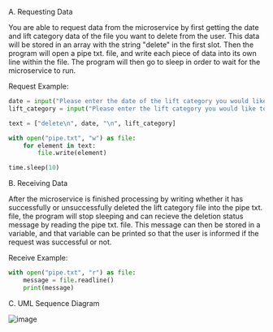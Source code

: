 A. Requesting Data

You are able to request data from the microservice by first getting the date and lift category data of the file you want to delete from the user. This data will be stored in an array
with the string "delete" in the first slot. Then the program will open a pipe txt. file, and write each piece of data into its own line within the file. The program will then
go to sleep in order to wait for the microservice to run. 

Request Example:

```python
date = input("Please enter the date of the lift category you would like to delete (YYYY-MM-DD): ")
lift_category = input("Please enter the lift category you would like to delete: ")

text = ["delete\n", date, "\n", lift_category]

with open("pipe.txt", "w") as file:
    for element in text:
        file.write(element)

time.sleep(10)
```

B. Receiving Data

After the microservice is finished processing by writing whether it has successfully or unsuccessfully deleted the lift category file into the pipe txt. file, the program will stop sleeping and
can recieve the deletion status message by reading the pipe txt. file. This message can then be stored in a variable, and that variable can be printed so that the user is informed if the request was
successful or not. 

Receive Example:

```python
with open("pipe.txt", "r") as file:
    message = file.readline()
    print(message)
```

C. UML Sequence Diagram

![image](https://github.com/user-attachments/assets/2b0a289b-7af8-4d1e-ad55-f1fe2157a2b0)

